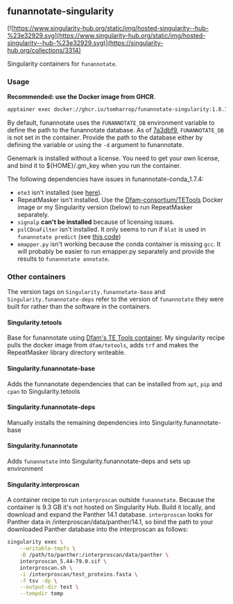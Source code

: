 ## funannotate-singularity

[![https://www.singularity-hub.org/static/img/hosted-singularity--hub-%23e32929.svg](https://www.singularity-hub.org/static/img/hosted-singularity--hub-%23e32929.svg)](https://singularity-hub.org/collections/3314)

Singularity containers for `funannotate`.

### Usage

**Recommended: use the Docker image from GHCR**.

```bash
apptainer exec docker://ghcr.io/tomharrop/funannotate-singularity:1.8.15 funannotate check --show-versions
```

By default, funannotate uses the `FUNANNOTATE_DB` environment variable to define the path to the funannotate database. As of [7a3dbf9](https://github.com/TomHarrop/funannotate-singularity/commit/7a3dbf905639fd854f15bf1604630bb6e87068fd), `FUNANNOTATE_DB` is not set in the container. Provide the path to the database either by defining the variable or using the `-d` argument to funannotate.

Genemark is installed without a license. You need to get your own license, and bind it to ${HOME}/.gm_key when you run the container.

The following dependencies have issues in funannotate-conda_1.7.4:

- `ete3` isn't installed (see [here](https://github.com/nextgenusfs/funannotate/issues/387#issuecomment-593024593)).
- RepeatMasker isn't installed. Use the [Dfam-consortium/TETools](https://github.com/Dfam-consortium/TETools) Docker image or my Singularity version (below) to run RepeatMasker separately.
- `signalp` **can't be installed** because of licensing issues.
- `pslCDnaFilter` isn't installed. It only seems to run if `blat` is used in `funannotate predict` (see [this code](https://github.com/nextgenusfs/funannotate/blob/eac3691b43e177ad452057a3128202491d59ca49/funannotate/predict.py#L460-L461))
- `emapper.py` isn't working because the conda container is missing `gcc`. It will probably be easier to run emapper.py separately and provide the results to `funannotate annotate`.

### Other containers

The version tags on `Singularity.funannotate-base` and `Singularity.funannotate-deps` refer to the version of `funannotate` they were built for rather than the software in the containers.

#### Singularity.tetools

Base for funannotate using [Dfam's TE Tools container](https://github.com/Dfam-consortium/TETools).
My singularity recipe pulls the docker image from `dfam/tetools`, adds `trf` and makes the RepeatMasker library directory writeable.

#### Singularity.funannotate-base

Adds the funnanotate dependencies that can be installed from `apt`, `pip` and `cpan` to Singularity.tetools

#### Singularity.funannotate-deps

Manually installs the remaining dependencies into Singularity.funannotate-base

#### Singularity.funannotate

Adds `funannotate` into Singularity.funannotate-deps and sets up environment

#### Singularity.interproscan

A container recipe to run `interproscan` outside `funannotate`. Because the container is 9.3 GB it's not hosted on Singularity Hub. Build it locally, and download and expand the Panther 14.1 database. `interproscan` looks for Panther data in /interproscan/data/panther/14.1, so bind the path to your downloaded Panther database into the interproscan as follows:

```bash
singularity exec \
    --writable-tmpfs \
    -B /path/to/panther:/interproscan/data/panther \
    interproscan_5.44-79.0.sif \
    interproscan.sh \
    -i /interproscan/test_proteins.fasta \
    -f tsv -dp \
    --output-dir test \
    --tempdir temp
```
